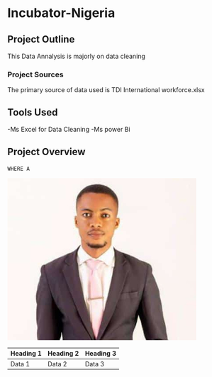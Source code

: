 # Incubator-Nigeria

## Project Outline
This Data Annalysis is majorly on data cleaning

### Project Sources
The primary source of data used is TDI International workforce.xlsx

## Tools Used 
-Ms Excel for Data Cleaning 
-Ms power Bi

## Project Overview
```
WHERE A
```

![](victor1.jpg)

|Heading 1|Heading 2|Heading 3|
|---------|---------|---------|
|Data 1|Data 2|Data 3|

